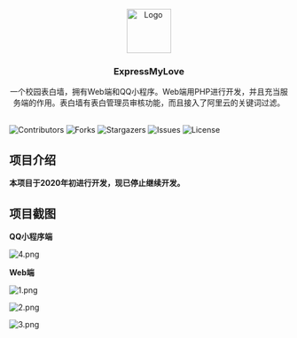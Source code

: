 <p align="center">
  <a href="https://github.com/JonyanDunh/ExpressMyLove">
    <img src="https://raw.githubusercontent.com/JonyanDunh/SayLoveToSomeone/master/Web%E7%89%88/assets/img/favicon.ico" alt="Logo" width="80" height="80">
  </a>

  <h3 align="center">ExpressMyLove</h3>

  <p align="center">
    一个校园表白墙，拥有Web端和QQ小程序。Web端用PHP进行开发，并且充当服务端的作用。表白墙有表白管理员审核功能，而且接入了阿里云的关键词过滤。
    <br/>
    <br/>
  </p>

</p>

![Contributors](https://img.shields.io/github/contributors/JonyanDunh/ExpressMyLove?color=dark-green) ![Forks](https://img.shields.io/github/forks/JonyanDunh/ExpressMyLove?style=social) ![Stargazers](https://img.shields.io/github/stars/JonyanDunh/ExpressMyLove?style=social) ![Issues](https://img.shields.io/github/issues/JonyanDunh/ExpressMyLove) ![License](https://img.shields.io/github/license/JonyanDunh/ExpressMyLove)

## 项目介绍

**本项目于2020年初进行开发，现已停止继续开发。**

## 项目截图

**QQ小程序端**

![4.png](https://github.com/JonyanDunh/ExpressMyLove/blob/master/preview-images/4.png?raw=true)

**Web端**

![1.png](https://github.com/JonyanDunh/ExpressMyLove/blob/master/preview-images/1.png?raw=true)

![2.png](https://github.com/JonyanDunh/ExpressMyLove/blob/master/preview-images/2.png?raw=true)

![3.png](https://github.com/JonyanDunh/ExpressMyLove/blob/master/preview-images/3.png?raw=true)
